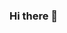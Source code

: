 ### Hi there 👋

<!--
Atualmente estou estudando.  
- ⚡ Graduando em eng. Eletrônica e Telecomunicaçoes.
- 📫 Contato por email: mateus.fernandes@ufu.br ...
- Experiência em trabalhar com a Unity 3D
- programação em C, C#, python.

-->
